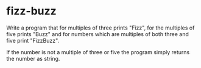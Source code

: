 # fizz-buzz

Write a program that for multiples of three prints "Fizz", for the multiples of five prints "Buzz" and 
for numbers which are multiples of both three and five print "FizzBuzz". 

If the number is not a multiple of three or five the program simply returns the number as string.
